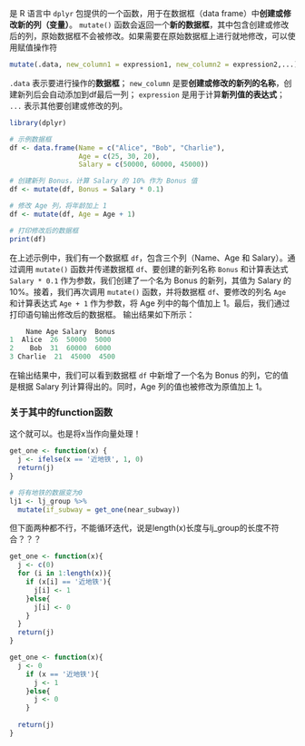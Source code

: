 是 R 语言中 `dplyr` 包提供的一个函数，用于在数据框（data frame）中**创建或修改新的列（变量）**。
`mutate()` 函数会返回一个**新的数据框**，其中包含创建或修改后的列，原始数据框不会被修改。如果需要在原始数据框上进行就地修改，可以使用赋值操作符
```R
mutate(.data, new_column1 = expression1, new_column2 = expression2,...)
```
`.data` 表示要进行操作的**数据框**；
`new_column` 是要**创建或修改的新列的名称**，创建新列后会自动添加到df最后一列；
`expression` 是用于计算**新列值的表达式**；
`...` 表示其他要创建或修改的列。

```R
library(dplyr)

# 示例数据框
df <- data.frame(Name = c("Alice", "Bob", "Charlie"),
                 Age = c(25, 30, 20),
                 Salary = c(50000, 60000, 45000))

# 创建新列 Bonus，计算 Salary 的 10% 作为 Bonus 值
df <- mutate(df, Bonus = Salary * 0.1)

# 修改 Age 列，将年龄加上 1
df <- mutate(df, Age = Age + 1)

# 打印修改后的数据框
print(df)
```

在上述示例中，我们有一个数据框 `df`，包含三个列（Name、Age 和 Salary）。通过调用 `mutate()` 函数并传递数据框 `df`、要创建的新列名称 `Bonus` 和计算表达式 `Salary * 0.1` 作为参数，我们创建了一个名为 Bonus 的新列，其值为 Salary 的 10%。接着，我们再次调用 `mutate()` 函数，并将数据框 `df`、要修改的列名 `Age` 和计算表达式 `Age + 1` 作为参数，将 Age 列中的每个值加上 1。最后，我们通过打印语句输出修改后的数据框。
输出结果如下所示：
```R
    Name Age Salary  Bonus
1  Alice  26  50000  5000
2    Bob  31  60000  6000
3 Charlie  21  45000  4500
```

在输出结果中，我们可以看到数据框 `df` 中新增了一个名为 Bonus 的列，它的值是根据 Salary 列计算得出的。同时，Age 列的值也被修改为原值加上 1。


### 关于其中的function函数

这个就可以。也是将x当作向量处理！
```R
get_one <- function(x) {
  j <- ifelse(x == '近地铁', 1, 0)
  return(j)
}

# 将有地铁的数据变为0
lj1 <- lj_group %>% 
  mutate(if_subway = get_one(near_subway))
```

但下面两种都不行，不能循环迭代，说是length(x)长度与lj_group的长度不符合？？？
```R
get_one <- function(x){
  j <- c(0)
  for (i in 1:length(x)){
    if (x[i] == '近地铁'){
      j[i] <- 1
    }else{
      j[i] <- 0
    } 
  }
  return(j)
}

get_one <- function(x){
  j <- 0
    if (x == '近地铁'){
      j <- 1
    }else{
      j <- 0
    } 
  
  return(j)
}

```

